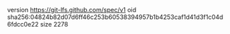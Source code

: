 version https://git-lfs.github.com/spec/v1
oid sha256:04824b82d07d6ff46c253b60538394957b1b4253caf1d41d3f1c04d6fdcc0e22
size 2278

